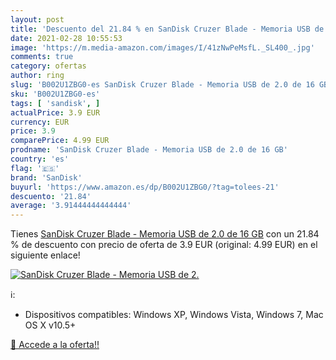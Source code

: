 ```yaml
---
layout: post
title: 'Descuento del 21.84 % en SanDisk Cruzer Blade - Memoria USB de 2.'
date: 2021-02-28 10:55:53
image: 'https://m.media-amazon.com/images/I/41zNwPeMsfL._SL400_.jpg'
comments: true
category: ofertas
author: ring
slug: 'B002U1ZBG0-es SanDisk Cruzer Blade - Memoria USB de 2.0 de 16 GB'
sku: 'B002U1ZBG0-es'
tags: [ 'sandisk', ]
actualPrice: 3.9 EUR
currency: EUR
price: 3.9
comparePrice: 4.99 EUR
prodname: 'SanDisk Cruzer Blade - Memoria USB de 2.0 de 16 GB'
country: 'es'
flag: '🇪🇸'
brand: 'SanDisk'
buyurl: 'https://www.amazon.es/dp/B002U1ZBG0/?tag=tolees-21'
descuento: '21.84'
average: '3.91444444444444'
---
```


Tienes [SanDisk Cruzer Blade - Memoria USB de 2.0 de 16 GB](https://www.amazon.es/dp/B002U1ZBG0/?tag=tolees-21) con un 21.84 % de descuento con precio de oferta de 3.9 EUR (original: 4.99 EUR) en el siguiente enlace!

[![SanDisk Cruzer Blade - Memoria USB de 2.](https://m.media-amazon.com/images/I/41zNwPeMsfL._SL400_.jpg)](https://www.amazon.es/dp/B002U1ZBG0/?tag=tolees-21)

ℹ️:

- Dispositivos compatibles: Windows XP, Windows Vista, Windows 7, Mac OS X v10.5+

[🛒 Accede a la oferta!!](https://www.amazon.es/dp/B002U1ZBG0/?tag=tolees-21)
